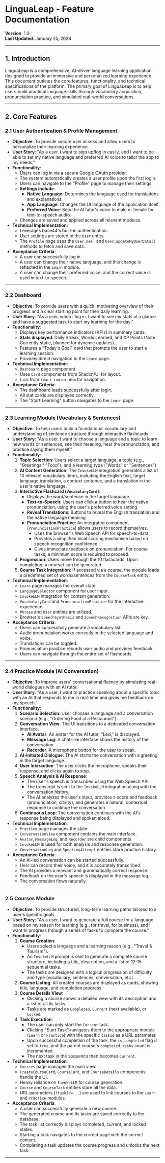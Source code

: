 # LinguaLeap - Feature Documentation

**Version**: 1.0  
**Last Updated**: January 25, 2024

---

## 1. Introduction

LinguaLeap is a comprehensive, AI-driven language learning application designed to provide an immersive and personalized learning experience. This document outlines the core features, functionality, and technical specifications of the platform. The primary goal of LinguaLeap is to help users build practical language skills through vocabulary acquisition, pronunciation practice, and simulated real-world conversations.

---

## 2. Core Features

### 2.1 User Authentication & Profile Management

-   **Objective**: To provide secure user access and allow users to personalize their learning experience.
-   **User Story**: "As a user, I want to sign up/log in easily, and I want to be able to set my native language and preferred AI voice to tailor the app to my needs."
-   **Functionality**:
    -   Users can log in via a secure Google OAuth provider.
    -   The system automatically creates a user profile upon the first login.
    -   Users can navigate to the "Profile" page to manage their settings.
    -   **Settings include**:
        -   **Native Language**: Determines the language used for translations and explanations.
        -   **App Language**: Changes the UI language of the application itself.
        -   **Preferred Voice**: Sets the AI tutor's voice to male or female for text-to-speech audio.
    -   Changes are saved and applied across all relevant modules.
-   **Technical Implementation**:
    -   Leverages base44's built-in authentication.
    -   User settings are stored in the `User` entity.
    -   The `Profile` page uses the `User.me()` and `User.updateMyUserData()` methods to fetch and save data.
-   **Acceptance Criteria**:
    -   A user can successfully log in.
    -   A user can change their native language, and this change is reflected in the `Learn` module.
    -   A user can change their preferred voice, and the correct voice is used in text-to-speech.

---

### 2.2 Dashboard

-   **Objective**: To provide users with a quick, motivating overview of their progress and a clear starting point for their daily learning.
-   **User Story**: "As a user, when I log in, I want to see my stats at a glance and have a suggested task to start my learning for the day."
-   **Functionality**:
    -   Displays key performance indicators (KPIs) in summary cards.
    -   **Stats displayed**: Daily Streak, Words Learned, and XP Points (Note: Currently static, planned for dynamic updates).
    -   Features a "Today's Goal" card that prompts the user to start a learning session.
    -   Provides direct navigation to the `Learn` page.
-   **Technical Implementation**:
    -   `Dashboard` page component.
    -   Uses `Card` components from Shadcn/UI for layout.
    -   `Link` from `react-router-dom` for navigation.
-   **Acceptance Criteria**:
    -   The dashboard loads successfully after login.
    -   All stat cards are displayed correctly.
    -   The "Start Learning" button navigates to the `Learn` page.

---

### 2.3 Learning Module (Vocabulary & Sentences)

-   **Objective**: To help users build a foundational vocabulary and understanding of sentence structure through interactive flashcards.
-   **User Story**: "As a user, I want to choose a language and a topic to learn new words or sentences, see their meaning, hear the pronunciation, and practice saying them myself."
-   **Functionality**:
    1.  **Topic Selection**: Users select a target language, a topic (e.g., "Greetings," "Food"), and a learning type ("Words" or "Sentences").
    2.  **AI Content Generation**: The `InvokeLLM` integration generates a list of 10 relevant vocabulary items, including the English text, target language translation, a context sentence, and a translation in the user's native language.
    3.  **Interactive Flashcard (`VocabularyCard`)**:
        -   Displays the word/sentence in the target language.
        -   **Text-to-Speech**: Users can click a button to hear the native pronunciation, using the user's preferred voice setting.
        -   **Reveal Translations**: Buttons to reveal the English translation and the native language meaning.
        -   **Pronunciation Practice**: An integrated component (`PronunciationPractice`) allows users to record themselves.
            -   Uses the browser's Web Speech API for speech-to-data.
            -   Provides a simplified local scoring mechanism based on speech recognition confidence.
            -   Gives immediate feedback on pronunciation. For course tasks, a minimum score is required to proceed.
    4.  **Progression**: Users move through the 10 flashcards. Upon completion, a new set can be generated.
    5.  **Course Task Integration**: If accessed via a course, the module loads a predefined set of words/sentences from the `CourseTask` entity.
-   **Technical Implementation**:
    -   `Learn` page manages the overall state.
    -   `LanguageSelector` component for user input.
    -   `InvokeLLM` integration for content generation.
    -   `VocabularyCard` and `PronunciationPractice` for the interactive experience.
    -   `Phrase` and `User` entities are utilized.
    -   Browser's `SpeechSynthesis` and `SpeechRecognition` APIs are key.
-   **Acceptance Criteria**:
    -   Users can successfully generate a vocabulary list.
    -   Audio pronunciation works correctly in the selected language and voice.
    -   Translations can be toggled.
    -   Pronunciation practice records user audio and provides feedback.
    -   Users can navigate through the entire set of flashcards.

---

### 2.4 Practice Module (AI Conversation)

-   **Objective**: To improve users' conversational fluency by simulating real-world dialogues with an AI tutor.
-   **User Story**: "As a user, I want to practice speaking about a specific topic with an AI that responds to me in real-time and gives me feedback on my speech."
-   **Functionality**:
    1.  **Scenario Selection**: User chooses a language and a conversation scenario (e.g., "Ordering Food at a Restaurant").
    2.  **Conversation View**: The UI transitions to a dedicated conversation interface.
        -   **AI Avatar**: An avatar for the AI tutor, "Lexi," is displayed.
        -   **Message Log**: A chat-like interface shows the history of the conversation.
        -   **Recorder**: A microphone button for the user to speak.
    3.  **AI-Initiated Dialogue**: The AI starts the conversation with a greeting in the target language.
    4.  **User Interaction**: The user clicks the microphone, speaks their response, and clicks again to stop.
    5.  **Speech Analysis & AI Response**:
        -   The user's speech is transcribed using the Web Speech API.
        -   The transcript is sent to the `InvokeLLM` integration along with the conversation history.
        -   The AI analyzes the user's input, provides a score and feedback (pronunciation, clarity), and generates a natural, contextual response to continue the conversation.
    6.  **Continuous Loop**: The conversation continues with the AI's response being displayed and spoken aloud.
-   **Technical Implementation**:
    -   `Practice` page manages the state.
    -   `ConversationView` component contains the main interface.
    -   `Avatar`, `MessageLog`, and `Recorder` are child components.
    -   `InvokeLLM` is used for both analysis and response generation.
    -   `ConversationLog` and `SpeakingAttempt` entities store practice history.
-   **Acceptance Criteria**:
    -   An AI-led conversation can be started successfully.
    -   User can record their voice, and it is accurately transcribed.
    -   The AI provides a relevant and grammatically correct response.
    -   Feedback on the user's speech is displayed in the message log.
    -   The conversation flows naturally.

---

### 2.5 Courses Module

-   **Objective**: To provide structured, long-term learning paths tailored to a user's specific goals.
-   **User Story**: "As a user, I want to generate a full course for a language based on my reason for learning (e.g., for travel, for business), and I want to progress through a series of tasks to complete the course."
-   **Functionality**:
    1.  **Course Creation**:
        -   Users select a language and a learning reason (e.g., "Travel & Tourism").
        -   An `InvokeLLM` prompt is sent to generate a complete course structure, including a title, description, and a list of 12-15 sequential tasks.
        -   The tasks are designed with a logical progression of difficulty and type (vocabulary, sentences, conversation, etc.).
    2.  **Course Listing**: All created courses are displayed as cards, showing title, language, and completion progress.
    3.  **Course Details View**:
        -   Clicking a course shows a detailed view with its description and a list of all its tasks.
        -   Tasks are marked as `Completed`, `Current` (next available), or `Locked`.
    4.  **Task Execution**:
        -   The user can only start the `Current` task.
        -   Clicking "Start Task" navigates them to the appropriate module (`Learn` or `Practice`) with the specific `taskId` as a URL parameter.
        -   Upon successful completion of the task, the `is_completed` flag is set to `true`, and the parent course's `completed_tasks` count is incremented.
        -   The next task in the sequence then becomes `Current`.
-   **Technical Implementation**:
    -   `Courses` page manages the main view.
    -   `CreateCourseCard`, `CourseCard`, and `CourseDetails` components handle the UI.
    -   Heavy reliance on `InvokeLLM` for course generation.
    -   `Course` and `CourseTask` entities store all the data.
    -   URL parameters (`?taskId=...`) are used to link courses to the `Learn` and `Practice` modules.
-   **Acceptance Criteria**:
    -   A user can successfully generate a new course.
    -   The generated course and its tasks are saved correctly to the database.
    -   The task list correctly displays completed, current, and locked states.
    -   Starting a task navigates to the correct page with the correct content.
    -   Completing a task updates the course progress and unlocks the next task.

---